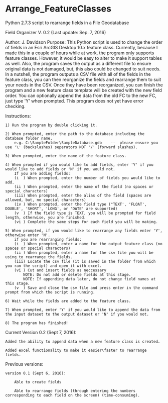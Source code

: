 # Arrange_FeatureClasses
Python 2.7.3 script to rearrange fields in a File Geodatabase

Field Organizer V. 0.2 (Last update: Sep. 7, 2016)

Author: J. Davidson
Purpose: This Python script is used to change the order of fields in an Esri ArcGIS Desktop 10.x feature class. Currently, because I made this in a couple of hours while at work, the program only supports feature classes. However, it would be easy to alter to make it support tables as well. Also, the program saves the output as a different file to ensure original data is not damaged, but, this also could be changed to suit needs.
In a nutshell, the program outputs a CSV file with all of the fields in the feature class, you can then reorganize the fields and rearrange them to suit your needs in the CSV. Once they have been reorganized, you can finish the program and a new feature class template will be created with the new field order. You can optionally append the data from the old FC to the new FC, just type 'Y' when prompted.
This program does not yet have error checking.

Instructions:

	1) Run the program by double clicking it.

	2) When prompted, enter the path to the database including the database folder name.
		e.g. C:\SampleFolder\SampleDatabase.gdb    --  please ensure you use '\' (backslashes) seperators NOT '/' (forward slashes).

	3) When prompted, enter the name of the feature class.

	4) When prompted if you would like to add fields, enter 'Y' if you would like to add fields or 'N' if you would not.
		If you are adding fields:
		(i  ) When prompted, enter the number of fields you would like to add.
		(ii ) When prompted, enter the name of the field (no spaces or special characters)
		(iii) When prompted, enter the alias of the field (spaces are allowed, but, no special characters)
		(iv ) When prompted, enter the field type ("TEXT', 'FLOAT', DOUBLE', 'SHORT', 'LONG', or 'DATE' are supported)
		(v  ) If the field type is TEXT, you will be prompted for field length, otherwise, you are finished.
		(vi ) Complete the same steps for each field you will be making.

	5) When prompted, if you would like to rearrange any fields enter 'Y', otherwise enter 'N'.
		if you are rearranging fields:
		(i  ) When prompted, enter a name for the output feature class (no spaces or special characters)
		(ii ) When prompted, enter a name for the csv file you will be using to rearrange the fields.
		(iii) Locate the csv file (it is saved in the folder from which you ran the script) and open it with excel.
		(vi ) Cut and insert fields as neccessary
			NOTE: Do not add or delete fields at this stage.
			NOTE: If appending data later, do not change field names at this stage.
		(v  ) Save and close the csv file and press enter in the command prompt from which the script is running.
	
	6) Wait while the fields are added to the feature class.

	7) When prompted, enter 'Y' if you would like to append the data from the input dataset to the output dataset or 'N' if you would not.

	8) The program has finished!

Current Version 0.2 (Sept 7, 2016):

	Added the ability to append data when a new feature class is created.
	
	Added excel functionality to make it easier\faster to rearrange fields.

Previous versions:

	version 0.1 (Sept 6, 2016):

		Able to create fields
	
		Able to rearrange fields (through entering the numbers corresponding to each field on the screen) (time-consuming).

